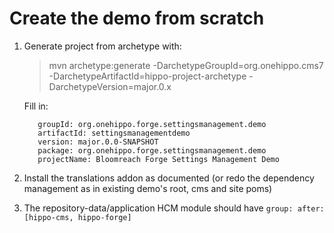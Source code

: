 # Create the demo from scratch

1) Generate project from archetype with:
    
    > mvn archetype:generate 
                -DarchetypeGroupId=org.onehippo.cms7 
                -DarchetypeArtifactId=hippo-project-archetype 
                -DarchetypeVersion=major.0.x
                
    Fill in:               
    ```
       groupId: org.onehippo.forge.settingsmanagement.demo
       artifactId: settingsmanagementdemo
       version: major.0.0-SNAPSHOT
       package: org.onehippo.forge.settingsmanagement.demo
       projectName: Bloomreach Forge Settings Management Demo
    ```
 
2) Install the translations addon as documented 
   (or redo the dependency management as in existing demo's root, cms and site poms)
   
3) The repository-data/application HCM module should have `group: after: [hippo-cms, hippo-forge]`
